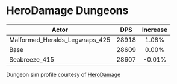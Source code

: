 # HeroDamage Dungeons
| Actor | DPS | Increase |
|---|:---:|:---:|
|Malformed_Heralds_Legwraps_425|28918|1.08%|
|Base|28609|0.00%|
|Seabreeze_415|28607|-0.01%|

 Dungeon sim profile courtesy of [HeroDamage](https://www.herodamage.com/)
